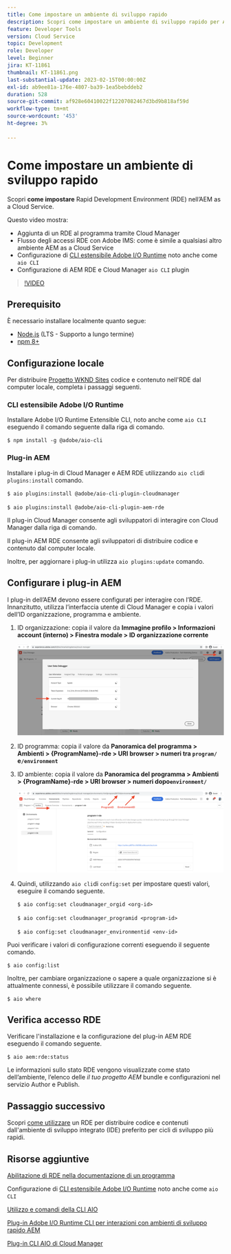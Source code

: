 ```yaml
---
title: Come impostare un ambiente di sviluppo rapido
description: Scopri come impostare un ambiente di sviluppo rapido per AEM as a Cloud Service.
feature: Developer Tools
version: Cloud Service
topic: Development
role: Developer
level: Beginner
jira: KT-11861
thumbnail: KT-11861.png
last-substantial-update: 2023-02-15T00:00:00Z
exl-id: ab9ee81a-176e-4807-ba39-1ea5bebddeb2
duration: 528
source-git-commit: af928e60410022f12207082467d3bd9b818af59d
workflow-type: tm+mt
source-wordcount: '453'
ht-degree: 3%

---
```


# Come impostare un ambiente di sviluppo rapido

Scopri **come impostare** Rapid Development Environment (RDE) nell’AEM as a Cloud Service.

Questo video mostra:

- Aggiunta di un RDE al programma tramite Cloud Manager
- Flusso degli accessi RDE con Adobe IMS: come è simile a qualsiasi altro ambiente AEM as a Cloud Service
- Configurazione di [CLI estensibile Adobe I/O Runtime](https://developer.adobe.com/runtime/docs/guides/tools/cli_install/) noto anche come `aio CLI`
- Configurazione di AEM RDE e Cloud Manager `aio CLI` plugin

>[!VIDEO](https://video.tv.adobe.com/v/3415490?quality=12&learn=on)

## Prerequisito

È necessario installare localmente quanto segue:

- [Node.js](https://nodejs.org/it/) (LTS - Supporto a lungo termine)
- [npm 8+](https://docs.npmjs.com/)

## Configurazione locale

Per distribuire [Progetto WKND Sites](https://github.com/adobe/aem-guides-wknd#aem-wknd-sites-project) codice e contenuto nell&#39;RDE dal computer locale, completa i passaggi seguenti.

### CLI estensibile Adobe I/O Runtime

Installare Adobe I/O Runtime Extensible CLI, noto anche come `aio CLI` eseguendo il comando seguente dalla riga di comando.

```shell
$ npm install -g @adobe/aio-cli
```

### Plug-in AEM

Installare i plug-in di Cloud Manager e AEM RDE utilizzando `aio cli`di `plugins:install` comando.

```shell
$ aio plugins:install @adobe/aio-cli-plugin-cloudmanager

$ aio plugins:install @adobe/aio-cli-plugin-aem-rde
```

Il plug-in Cloud Manager consente agli sviluppatori di interagire con Cloud Manager dalla riga di comando.

Il plug-in AEM RDE consente agli sviluppatori di distribuire codice e contenuto dal computer locale.

Inoltre, per aggiornare i plug-in utilizza `aio plugins:update` comando.

## Configurare i plug-in AEM

I plug-in dell’AEM devono essere configurati per interagire con l’RDE. Innanzitutto, utilizza l’interfaccia utente di Cloud Manager e copia i valori dell’ID organizzazione, programma e ambiente.

1. ID organizzazione: copia il valore da **Immagine profilo > Informazioni account (interno) > Finestra modale > ID organizzazione corrente**

   ![ID organizzazione](./assets/Org-ID.png)

1. ID programma: copia il valore da **Panoramica del programma > Ambienti > {ProgramName}-rde > URI browser > numeri tra `program/` e`/environment`**

1. ID ambiente: copia il valore da **Panoramica del programma > Ambienti > {ProgramName}-rde > URI browser > numeri dopo`environment/`**

   ![ID programma e ambiente](./assets/Program-Environment-Id.png)

1. Quindi, utilizzando `aio cli`di `config:set` per impostare questi valori, eseguire il comando seguente.

   ```shell
   $ aio config:set cloudmanager_orgid <org-id>
   
   $ aio config:set cloudmanager_programid <program-id>
   
   $ aio config:set cloudmanager_environmentid <env-id>
   ```

Puoi verificare i valori di configurazione correnti eseguendo il seguente comando.

```shell
$ aio config:list
```

Inoltre, per cambiare organizzazione o sapere a quale organizzazione si è attualmente connessi, è possibile utilizzare il comando seguente.

```shell
$ aio where
```

## Verifica accesso RDE

Verificare l&#39;installazione e la configurazione del plug-in AEM RDE eseguendo il comando seguente.

```shell
$ aio aem:rde:status
```

Le informazioni sullo stato RDE vengono visualizzate come stato dell’ambiente, l’elenco delle _il tuo progetto AEM_ bundle e configurazioni nel servizio Author e Publish.

## Passaggio successivo

Scopri [come utilizzare](./how-to-use.md) un RDE per distribuire codice e contenuti dall&#39;ambiente di sviluppo integrato (IDE) preferito per cicli di sviluppo più rapidi.


## Risorse aggiuntive

[Abilitazione di RDE nella documentazione di un programma](https://experienceleague.adobe.com/docs/experience-manager-cloud-service/content/implementing/developing/rapid-development-environments.html#enabling-rde-in-a-program)

Configurazione di [CLI estensibile Adobe I/O Runtime](https://developer.adobe.com/runtime/docs/guides/tools/cli_install/) noto anche come `aio CLI`

[Utilizzo e comandi della CLI AIO](https://github.com/adobe/aio-cli#usage)

[Plug-in Adobe I/O Runtime CLI per interazioni con ambienti di sviluppo rapido AEM](https://github.com/adobe/aio-cli-plugin-aem-rde#aio-cli-plugin-aem-rde)

[Plug-in CLI AIO di Cloud Manager](https://github.com/adobe/aio-cli-plugin-cloudmanager)
